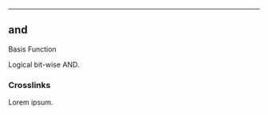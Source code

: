------------------------------------------------------------------------

## and

Basis Function

Logical bit-wise AND.


### Crosslinks

Lorem ipsum.
